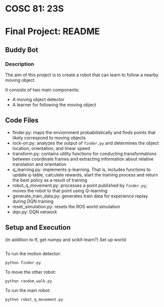 # COSC 81: 23S
# Final Project: README
## Buddy Bot
### Description

The aim of this project is to create a robot that can learn to follow a nearby moving object.

It consists of two main components:
* A moving object detector
* A learner for following the moving object

## Code Files
* finder.py: maps the enviornment probabilistically and finds points that likely correspond to moving
objects
* lock-on.py: analyzes the output of `finder.py` and determines the object location, orientation,
and linear speed
* transform.py: contains utility functions for conducting transformations between coordinate frames
and extracting information about relative translation and orientation
* q_learning.py: implements q-learning. That is, includes functions to update q-table, calculate rewards,
start the training process and return the best policy as a result of training
* robot_q_movement.py: processes a point published by `finder.py`; moves the robot to that point
using Q-learning
* generate_train_data.py: generates train data for experience replay during DQN training
* reset_simulation.py: resets the ROS world simulation
* dqn.py: DQN network

## Setup and Execution
(in addition to tf, get numpy and scikit-learn?)
Set up world:
```
```
To run the motion detector:
```
python finder.py
```

To move the other robot:
```
python random_walk.py
```

To run the main robot:
```
python robot_q_movement.py
```

#